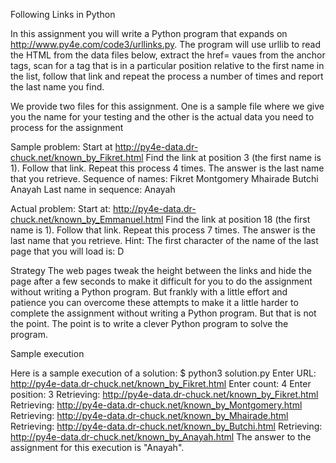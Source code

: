 Following Links in Python

In this assignment you will write a Python program that expands on http://www.py4e.com/code3/urllinks.py. The program will use urllib to read the HTML from the data files below, extract the href= vaues from the anchor tags, scan for a tag that is in a particular position relative to the first name in the list, follow that link and repeat the process a number of times and report the last name you find.

We provide two files for this assignment. One is a sample file where we give you the name for your testing and the other is the actual data you need to process for the assignment

Sample problem: Start at http://py4e-data.dr-chuck.net/known_by_Fikret.html
Find the link at position 3 (the first name is 1). Follow that link. Repeat this process 4 times. The answer is the last name that you retrieve.
Sequence of names: Fikret Montgomery Mhairade Butchi Anayah
Last name in sequence: Anayah

Actual problem: Start at: http://py4e-data.dr-chuck.net/known_by_Emmanuel.html
Find the link at position 18 (the first name is 1). Follow that link. Repeat this process 7 times. The answer is the last name that you retrieve.
Hint: The first character of the name of the last page that you will load is: D

Strategy
The web pages tweak the height between the links and hide the page after a few seconds to make it difficult for you to do the assignment without writing a Python program. But frankly with a little effort and patience you can overcome these attempts to make it a little harder to complete the assignment without writing a Python program. But that is not the point. The point is to write a clever Python program to solve the program.

Sample execution

Here is a sample execution of a solution:
    $ python3 solution.py
    Enter URL: http://py4e-data.dr-chuck.net/known_by_Fikret.html
    Enter count: 4
    Enter position: 3
    Retrieving: http://py4e-data.dr-chuck.net/known_by_Fikret.html
    Retrieving: http://py4e-data.dr-chuck.net/known_by_Montgomery.html
    Retrieving: http://py4e-data.dr-chuck.net/known_by_Mhairade.html
    Retrieving: http://py4e-data.dr-chuck.net/known_by_Butchi.html
    Retrieving: http://py4e-data.dr-chuck.net/known_by_Anayah.html
The answer to the assignment for this execution is "Anayah".